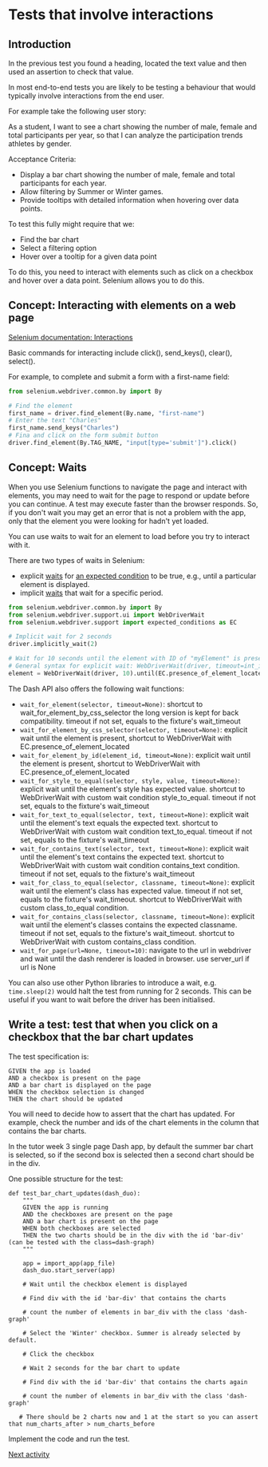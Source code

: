 # Tests that involve interactions

## Introduction

In the previous test you found a heading, located the text value and then used an assertion to check that value.

In most end-to-end tests you are likely to be testing a behaviour that would typically involve interactions from the end
user.

For example take the following user story:

As a student, I want to see a chart showing the number of male, female and total participants per year, so that I can
analyze the participation trends athletes by gender.

Acceptance Criteria:

- Display a bar chart showing the number of male, female and total participants for each year.
- Allow filtering by Summer or Winter games.
- Provide tooltips with detailed information when hovering over data points.

To test this fully might require that we:

- Find the bar chart
- Select a filtering option
- Hover over a tooltip for a given data point

To do this, you need to interact with elements such as click on a checkbox and hover over a data point. Selenium allows
you to do this.

## Concept: Interacting with elements on a web page

[Selenium documentation: Interactions](https://www.selenium.dev/documentation/webdriver/elements/interactions/)

Basic commands for interacting include click(), send_keys(), clear(), select().

For example, to complete and submit a form with a first-name field:

```python
from selenium.webdriver.common.by import By

# Find the element
first_name = driver.find_element(By.name, "first-name")
# Enter the text "Charles"
first_name.send_keys("Charles")
# Fina and click on the form submit button
driver.find_element(By.TAG_NAME, "input[type='submit']").click()
```

## Concept: Waits

When you use Selenium functions to navigate the page and interact with elements, you may need to wait for the page to
respond or update before you can continue. A test may execute faster than the browser responds. So, if you don't wait
you may get an error that is not a problem with the app, only that the element you were looking for hadn't yet loaded.

You can use waits to wait for an element to load before you try to interact with it.

There are two types of waits in Selenium:

- explicit [waits](https://www.selenium.dev/documentation/en/webdriver/waits/)
  for [an expected condition](https://www.selenium.dev/selenium/docs/api/py/webdriver_support/selenium.webdriver.support.expected_conditions.html?highlight=expected)
  to be true, e.g., until a particular element is displayed.
- implicit [waits](https://www.selenium.dev/documentation/webdriver/waits/#implicit-waits) that wait for a specific
  period.

```python
from selenium.webdriver.common.by import By
from selenium.webdriver.support.ui import WebDriverWait
from selenium.webdriver.support import expected_conditions as EC

# Implicit wait for 2 seconds
driver.implicitly_wait(2)

# Wait for 10 seconds until the element with ID of "myElement" is present on the web page
# General syntax for explicit wait: WebDriverWait(driver, timeout=int_in_seconds).until(some_condition)
element = WebDriverWait(driver, 10).until(EC.presence_of_element_located((By.ID, "myElement")))
```

The Dash API also offers the following wait functions:

- `wait_for_element(selector, timeout=None)`: shortcut to wait_for_element_by_css_selector the long version is kept for
  back compatibility. timeout if not set, equals to the fixture's wait_timeout
- `wait_for_element_by_css_selector(selector, timeout=None)`: explicit wait until the element is present, shortcut to
  WebDriverWait with EC.presence_of_element_located
- `wait_for_element_by_id(element_id, timeout=None)`: explicit wait until the element is present, shortcut to
  WebDriverWait with EC.presence_of_element_located
- `wait_for_style_to_equal(selector, style, value, timeout=None)`: explicit wait until the element's style has expected
  value. shortcut to WebDriverWait with custom wait condition style_to_equal. timeout if not set, equals to the
  fixture's wait_timeout
- `wait_for_text_to_equal(selector, text, timeout=None)`: explicit wait until the element's text equals the expected
  text. shortcut to WebDriverWait with custom wait condition text_to_equal. timeout if not set, equals to the fixture's
  wait_timeout
- `wait_for_contains_text(selector, text, timeout=None)`: explicit wait until the element's text contains the expected
  text. shortcut to WebDriverWait with custom wait condition contains_text condition. timeout if not set, equals to the
  fixture's wait_timeout
- `wait_for_class_to_equal(selector, classname, timeout=None)`: explicit wait until the element's class has expected
  value. timeout if not set, equals to the fixture's wait_timeout. shortcut to WebDriverWait with custom class_to_equal
  condition.
- `wait_for_contains_class(selector, classname, timeout=None)`: explicit wait until the element's classes contains the
  expected classname. timeout if not set, equals to the fixture's wait_timeout. shortcut to WebDriverWait with custom
  contains_class condition.
- `wait_for_page(url=None, timeout=10)`: navigate to the url in webdriver and wait until the dash renderer is loaded in
  browser. use server_url if url is None

You can also use other Python libraries to introduce a wait, e.g. `time.sleep(2)` would halt the test from running for 2
seconds. This can be useful if you want to wait before the driver has been initialised.

## Write a test: test that when you click on a checkbox that the bar chart updates
The test specification is:
```text
GIVEN the app is loaded
AND a checkbox is present on the page
AND a bar chart is displayed on the page
WHEN the checkbox selection is changed
THEN the chart should be updated
```

You will need to decide how to assert that the chart has updated. For example, check the number and ids of the chart
elements in the column that contains the bar charts.

In the tutor week 3 single page Dash app, by default the summer bar chart is selected, so if the second box is selected
then a second chart should be in the div.

One possible structure for the test:

```plain text
def test_bar_chart_updates(dash_duo):
    """
    GIVEN the app is running
    AND the checkboxes are present on the page
    AND a bar chart is present on the page
    WHEN both checkboxes are selected
    THEN the two charts should be in the div with the id 'bar-div' (can be tested with the class=dash-graph)
    """

    app = import_app(app_file)
    dash_duo.start_server(app)

    # Wait until the checkbox element is displayed
    
    # Find div with the id 'bar-div' that contains the charts
    
    # count the number of elements in bar_div with the class 'dash-graph'

    # Select the 'Winter' checkbox. Summer is already selected by default.
    
    # Click the checkbox
    
    # Wait 2 seconds for the bar chart to update
    
    # Find div with the id 'bar-div' that contains the charts again
    
    # count the number of elements in bar_div with the class 'dash-graph'

   # There should be 2 charts now and 1 at the start so you can assert that num_charts_after > num_charts_before
```

Implement the code and run the test.

[Next activity](4-5-actions.md)